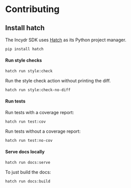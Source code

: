 # Contributing

## Install hatch

The Incydr SDK uses [Hatch](https://hatch.pypa.io/latest/) as its Python project manager.

```bash
pip install hatch
```

#### Run style checks

```bash
hatch run style:check
```

Run the style check action without printing the diff.

```bash
hatch run style:check-no-diff
```

#### Run tests

Run tests with a coverage report:

```bash
hatch run test:cov
```

Run tests without a coverage report:


```bash
hatch run test:no-cov
```

#### Serve docs locally

```bash
hatch run docs:serve
```

To just build the docs:

```bash
hatch run docs:build
```

